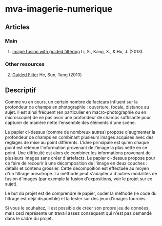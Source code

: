 # mva-imagerie-numerique

## Articles

### Main

1. [Image fusion with guided filtering](https://perso.telecom-paristech.fr/gousseau/MVA/Projets2021/FocusFusion/fusion.pdf) Li, S., Kang, X., & Hu, J. (2013).

### Other resources

2. [Guided Filter](http://kaiminghe.com/publications/eccv10guidedfilter.pdf) He, Sun, Tang (2010)

## Descriptif

Comme vu en cours, un certain nombre de facteurs influent sur la profondeur de champs en photographie : ouverture, focale, distance au sujet. Il est ainsi fréquent (en particulier en macro-photographie ou en microscopie) de ne pas avoir une profondeur de champs suffisante pour capturer de manière nette l'ensemble des éléments d'une scène.

Le papier ci-dessus (comme de nombreux autres) propose d'augmenter la profondeur de champs en combinant plusieurs images acquises avec des réglages de mise au point différents. L'idée principale est qu'en chaque point est retenue l'information provenant de l'image la plus nette en ce point. Une difficulté est alors de combiner les informations provenant de plusieurs images sans créer d'artefacts. Le papier ci-dessus propose pour ce faire de recourir à une décomposition de l'image en deux couches : détails et contenu grossier. Cette décompoition est effectuée au moyen d'un filtrage anisotrope. La méthode peut s'adapter à d'autres modalités de fusion d'images (par exemple la fusion d'expositions, voir le projet sur ce sujet).

Le but du projet est de comprendre le papier, coder la méthode (le code du filtrage est déjà disponible) et la tester sur des jeux d'images fournies.

Si vous le souhaitez, il est possible de créer son propre jeu de données, mais ceci représente un travail assez conséquent qui n'est pas demandé dans le cadre du projet.
